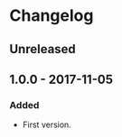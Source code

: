 # Changelog

<!---
## 0.0.1 - 1970-01-01

### Added

- New stuff.

### Changed

- Changed stuff.

### Deprecated

- Deprecated stuff.

### Removed

- Removed stuff.

### Fixed

- Fixed stuff.

### Security

- Security related fix.
-->

## Unreleased

## 1.0.0 - 2017-11-05

### Added

- First version.
